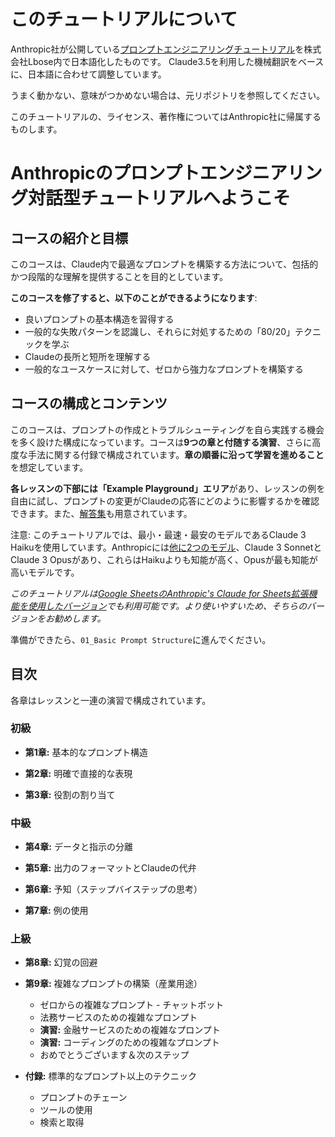 # このチュートリアルについて
Anthropic社が公開している[プロンプトエンジニアリングチュートリアル](https://github.com/anthropics/prompt-eng-interactive-tutorial)を株式会社Lbose内で日本語化したものです。
Claude3.5を利用した機械翻訳をベースに、日本語に合わせて調整しています。

うまく動かない、意味がつかめない場合は、元リポジトリを参照してください。

このチュートリアルの、ライセンス、著作権についてはAnthropic社に帰属するものします。

# Anthropicのプロンプトエンジニアリング対話型チュートリアルへようこそ

## コースの紹介と目標

このコースは、Claude内で最適なプロンプトを構築する方法について、包括的かつ段階的な理解を提供することを目的としています。

**このコースを修了すると、以下のことができるようになります**:
- 良いプロンプトの基本構造を習得する
- 一般的な失敗パターンを認識し、それらに対処するための「80/20」テクニックを学ぶ
- Claudeの長所と短所を理解する
- 一般的なユースケースに対して、ゼロから強力なプロンプトを構築する

## コースの構成とコンテンツ

このコースは、プロンプトの作成とトラブルシューティングを自ら実践する機会を多く設けた構成になっています。コースは**9つの章と付随する演習**、さらに高度な手法に関する付録で構成されています。**章の順番に沿って学習を進めること**を想定しています。

**各レッスンの下部には「Example Playground」エリア**があり、レッスンの例を自由に試し、プロンプトの変更がClaudeの応答にどのように影響するかを確認できます。また、[解答集](https://docs.google.com/spreadsheets/d/1jIxjzUWG-6xBVIa2ay6yDpLyeuOh_hR_ZB75a47KX_E/edit?usp=sharing)も用意されています。

注意: このチュートリアルでは、最小・最速・最安のモデルであるClaude 3 Haikuを使用しています。Anthropicには[他に2つのモデル](https://docs.anthropic.com/claude/docs/models-overview)、Claude 3 SonnetとClaude 3 Opusがあり、これらはHaikuよりも知能が高く、Opusが最も知能が高いモデルです。

*このチュートリアルは[Google SheetsのAnthropic's Claude for Sheets拡張機能を使用したバージョン](https://docs.google.com/spreadsheets/d/19jzLgRruG9kjUQNKtCg1ZjdD6l6weA6qRXG5zLIAhC8/edit?usp=sharing)でも利用可能です。より使いやすいため、そちらのバージョンをお勧めします。*

準備ができたら、`01_Basic Prompt Structure`に進んでください。

## 目次

各章はレッスンと一連の演習で構成されています。

### 初級
- **第1章:** 基本的なプロンプト構造

- **第2章:** 明確で直接的な表現

- **第3章:** 役割の割り当て

### 中級
- **第4章:** データと指示の分離

- **第5章:** 出力のフォーマットとClaudeの代弁

- **第6章:** 予知（ステップバイステップの思考）

- **第7章:** 例の使用

### 上級
- **第8章:** 幻覚の回避

- **第9章:** 複雑なプロンプトの構築（産業用途）
  - ゼロからの複雑なプロンプト - チャットボット
  - 法務サービスのための複雑なプロンプト
  - **演習:** 金融サービスのための複雑なプロンプト
  - **演習:** コーディングのための複雑なプロンプト
  - おめでとうございます＆次のステップ

- **付録:** 標準的なプロンプト以上のテクニック
  - プロンプトのチェーン
  - ツールの使用
  - 検索と取得